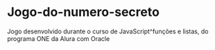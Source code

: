 # Jogo-do-numero-secreto
Jogo desenvolvido durante o curso de JavaScript^funções e listas, do programa ONE da Alura com Oracle
